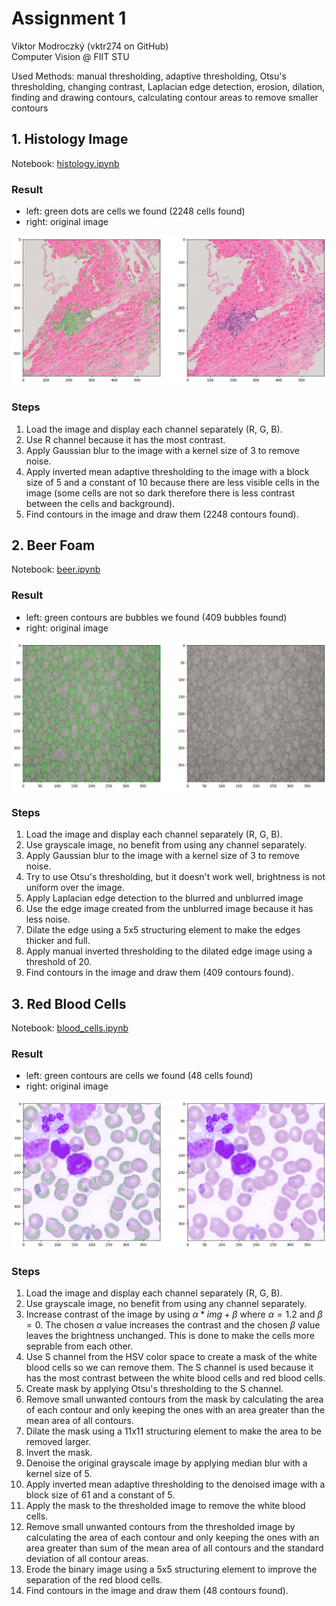 # Assignment 1

Viktor Modroczký (vktr274 on GitHub)\
Computer Vision @ FIIT STU

Used Methods: manual thresholding, adaptive thresholding, Otsu's thresholding, changing contrast, Laplacian edge detection, erosion, dilation, finding and drawing contours, calculating contour areas to remove smaller contours

## 1. Histology Image

Notebook: [histology.ipynb](histology.ipynb)

### Result

- left: green dots are cells we found (2248 cells found)
- right: original image

![histology](images/histology_result.png)

### Steps

1. Load the image and display each channel separately (R, G, B).
2. Use R channel because it has the most contrast.
3. Apply Gaussian blur to the image with a kernel size of 3 to remove noise.
4. Apply inverted mean adaptive thresholding to the image with a block size of 5 and a constant of 10 because there are less visible cells in the image (some cells are not so dark therefore there is less contrast between the cells and background).
5. Find contours in the image and draw them (2248 contours found).

## 2. Beer Foam

Notebook: [beer.ipynb](beer.ipynb)

### Result

- left: green contours are bubbles we found (409 bubbles found)
- right: original image

![beer](images/beer_result.png)

### Steps

1. Load the image and display each channel separately (R, G, B).
2. Use grayscale image, no benefit from using any channel separately.
3. Apply Gaussian blur to the image with a kernel size of 3 to remove noise.
4. Try to use Otsu's thresholding, but it doesn't work well, brightness is not uniform over the image.
5. Apply Laplacian edge detection to the blurred and unblurred image
6. Use the edge image created from the unblurred image because it has less noise.
7. Dilate the edge using a 5x5 structuring element to make the edges thicker and full.
8. Apply manual inverted thresholding to the dilated edge image using a threshold of 20.
9. Find contours in the image and draw them (409 contours found).

## 3. Red Blood Cells

Notebook: [blood_cells.ipynb](blood_cells.ipynb)

### Result

- left: green contours are cells we found (48 cells found)
- right: original image

![blood](images/blood_result.png)

### Steps

1. Load the image and display each channel separately (R, G, B).
2. Use grayscale image, no benefit from using any channel separately.
3. Increase contrast of the image by using $\alpha * img + \beta$ where $\alpha = 1.2$ and $\beta = 0$. The chosen $\alpha$ value increases the contrast and the chosen $\beta$ value leaves the brightness unchanged. This is done to make the cells more seprable from each other.
4. Use S channel from the HSV color space to create a mask of the white blood cells so we can remove them. The S channel is used because it has the most contrast between the white blood cells and red blood cells.
5. Create mask by applying Otsu's thresholding to the S channel.
6. Remove small unwanted contours from the mask by calculating the area of each contour and only keeping the ones with an area greater than the mean area of all contours.
7. Dilate the mask using a 11x11 structuring element to make the area to be removed larger.
8. Invert the mask.
9. Denoise the original grayscale image by applying median blur with a kernel size of 5.
10. Apply inverted mean adaptive thresholding to the denoised image with a block size of 61 and a constant of 5.
11. Apply the mask to the thresholded image to remove the white blood cells.
12. Remove small unwanted contours from the thresholded image by calculating the area of each contour and only keeping the ones with an area greater than sum of the mean area of all contours and the standard deviation of all contour areas.
13. Erode the binary image using a 5x5 structuring element to improve the separation of the red blood cells.
14. Find contours in the image and draw them (48 contours found).
